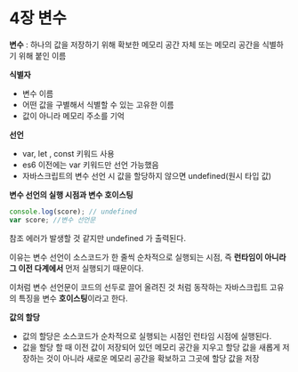 # 4장 변수

**변수** : 하나의 값을 저장하기 위해 확보한 메모리 공간 자체 또는 메모리 공간을 식별하기 위해 붙인 이름

**식별자**  

- 변수 이름
- 어떤 값을 구별해서 식별할 수 있는 고유한 이름
- 값이 아니라 메모리 주소를 기억

**선언**

- var, let , const 키워드 사용
- es6 이전에는 var 키워드만 선언 가능했음
- 자바스크립트의 변수 선언 시 값을 할당하지 않으면 undefined(원시 타입 값)

**변수 선언의 실행 시점과 변수 호이스팅**

```jsx
console.log(score); // undefined
var score; //변수 선언문
```

참조 에러가 발생할 것 같지만 undefined 가 출력된다.

이유는 변수 선언이 소스코드가 한 줄씩 순차적으로 실행되는 시점, 즉 **런타임이 아니라 그 이전 다계에서** 먼저 실행되기 때문이다.

이처럼 변수 선언문이 코드의 선두로 끌어 올려진 것 처럼 동작하는 자바스크립트 고유의 특징을 변수 **호이스팅**이라고 한다.

**값의 할당**

- 값의 할당은 소스코드가 순차적으로 실행되는 시점인 런타임 시점에 실행된다.
- 값을 할당 할 때 이전 값이 저장되어 있던 메모리 공간을 지우고 할당 값을 새롭게 저장하는 것이 아니라 새로운 메모리 공간을 확보하고 그곳에 할당 값을 저장